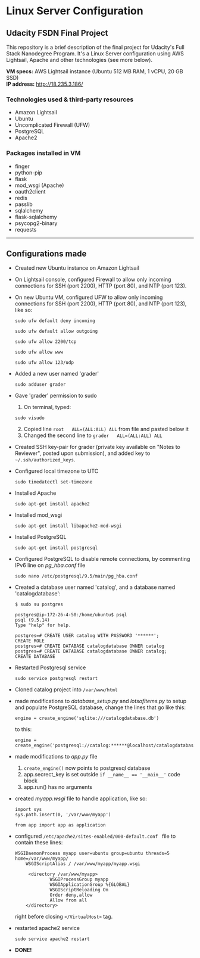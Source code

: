 # Linux Server Configuration
## Udacity FSDN Final Project

This repository is a brief description of the final project for Udacity's Full Stack Nanodegree Program. It's a Linux Server configuration using AWS Lightsail, Apache and other technologies (see more below).

**VM specs:** AWS Lightsail instance (Ubuntu 512 MB RAM, 1 vCPU, 20 GB SSD)
<br>
**IP address:** http://18.235.3.186/

### Technologies used & third-party resources
* Amazon Lightsail
* Ubuntu
* Uncomplicated Firewall (UFW)
* PostgreSQL
* Apache2


### Packages installed in VM
* finger
* python-pip
* flask
* mod_wsgi (Apache)
* oauth2client
* redis
* passlib
* sqlalchemy
* flask-sqlalchemy
* psycopg2-binary
* requests

----

## Configurations made


* Created new Ubuntu instance on Amazon Lightsail


* On Lightsail console, configured Firewall to allow only incoming connections for SSH (port 2200), HTTP (port 80), and NTP (port 123).


* On new Ubuntu VM, configured UFW to allow only incoming connections for SSH (port 2200), HTTP (port 80), and NTP (port 123), like so:
    ```
    sudo ufw default deny incoming
    ```
    ```
    sudo ufw default allow outgoing
    ```
    ```
    sudo ufw allow 2200/tcp
    ```
    ```
    sudo ufw allow www
    ```
    ```
    sudo ufw allow 123/udp
    ```


* Added a new user named 'grader'
    ```
    sudo adduser grader
    ```


* Gave 'grader' permission to sudo
    1. On terminal, typed:
    ```
    sudo visudo
    ```
    2. Copied line `root   ALL=(ALL:ALL) ALL` from file and pasted below it
    3. Changed the second line to `grader   ALL=(ALL:ALL) ALL`


* Created SSH key-pair for grader (private key available on "Notes to Reviewer", posted upon submission), and added key to `~/.ssh/authorized_keys`.


* Configured local timezone to UTC
    ```
    sudo timedatectl set-timezone
    ```
* Installed Apache
    ```
    sudo apt-get install apache2
    ```


* Installed mod_wsgi
    ```
    sudo apt-get install libapache2-mod-wsgi
    ```


* Installed PostgreSQL
    ```
    sudo apt-get install postgresql
    ```


* Configured PostgreSQL to disable remote connections, by commenting IPv6 line on *pg_hba.conf* file
    ```
    sudo nano /etc/postgresql/9.5/main/pg_hba.conf
    ```


* Created a database user named 'catalog', and a database named 'catalogdatabase':
    ```
    $ sudo su postgres
    ```
    ```
    postgres@ip-172-26-4-50:/home/ubuntu$ psql
    psql (9.5.14)
    Type "help" for help.

    postgres=# CREATE USER catalog WITH PASSWORD '******';
    CREATE ROLE
    postgres=# CREATE DATABASE catalogdatabase OWNER catalog
    postgres=# CREATE DATABASE catalogdatabase OWNER catalog;
    CREATE DATABASE
    ```

* Restarted Postgresql service
    ```
    sudo service postgresql restart
    ```

* Cloned catalog project into `/var/www/html`


* made modifications to *database_setup.py* and *lotsofitems.py* to setup and populate PostgreSQL database, change the lines that go like this:

    ```
    engine = create_engine('sqlite:///catalogdatabase.db')
    ```
    to this:
    ```
    engine = create_engine('postgresql://catalog:******@localhost/catalogdatabase')
    ```


* made modifications to *app.py* file
    1. `create_engine()` now points to postgresql database
    2. app.secrect_key is set outside `if __name__ == '__main__'` code block
    3. app.run() has no arguments


* created *myapp.wsgi* file to handle application, like so:
    ```
    import sys
    sys.path.insert(0, '/var/www/myapp')

    from app import app as application
    ```

* configured `/etc/apache2/sites-enabled/000-default.conf ` file to contain these lines:
    ```
    WSGIDaemonProcess myapp user=ubuntu group=ubuntu threads=5 home=/var/www/myapp/
        WSGIScriptAlias / /var/www/myapp/myapp.wsgi

         <directory /var/www/myapp>
                 WSGIProcessGroup myapp
                 WSGIApplicationGroup %{GLOBAL}
                 WSGIScriptReloading On
                 Order deny,allow
                 Allow from all
        </directory>
    ```
    right before closing `</VirtualHost>` tag.

* restarted apache2 service
    ```
    sudo service apache2 restart
    ```
* **DONE!**
